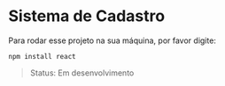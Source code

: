 <h1> Sistema de Cadastro</h1>

Para rodar esse projeto na sua máquina, por favor digite:
```
npm install react
```

>Status: Em desenvolvimento
